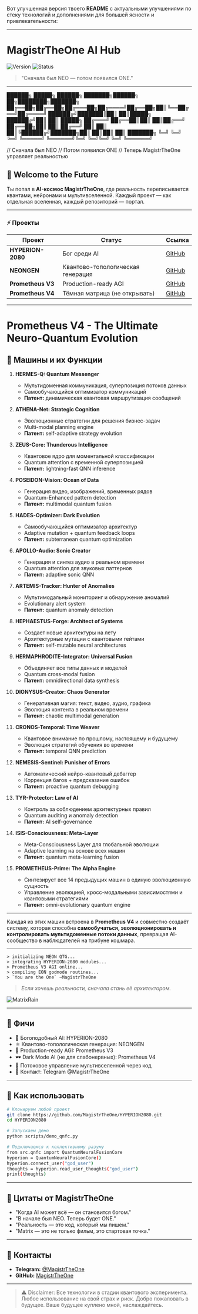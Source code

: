 Вот улучшенная версия твоего **README** с актуальными улучшениями по стеку технологий и дополнениями для большей ясности и привлекательности:

---

# MagistrTheOne AI Hub

![Version](https://img.shields.io/badge/version-1.0.0-blue.svg) ![Status](https://img.shields.io/badge/status-unstoppable-red.svg)

> "Сначала был NEO — потом появился ONE."

---

██████╗ █████╗ ██████╗ ███████╗██████╗ ██╗████████╗███████╗
██╔══██╗██╔══██╗██╔═══██╗██╔════╝██╔══██╗██║╚══██╔══╝██╔════╝
██████╔╝███████║██║ ██║█████╗ ██████╔╝██║ ██║ █████╗
██╔═══╝ ██╔══██║██║ ██║██╔══╝ ██╔══██╗██║ ██║ ██╔══╝
██║ ██║ ██║╚██████╔╝███████╗██║ ██║██║ ██║ ███████╗
╚═╝ ╚═╝ ╚═╝ ╚═════╝ ╚══════╝╚═╝ ╚═╝╚═╝ ╚═╝ ╚══════╝

// Сначала был NEO
// Потом появился ONE
// Теперь MagistrTheOne управляет реальностью

## 🌌 Welcome to the Future

Ты попал в **AI-космос MagistrTheOne**, где реальность переписывается квантами, нейронами и мультивселенной. Каждый проект — как отдельная вселенная, каждый репозиторий — портал.

---

### ⚡ Проекты

| Проект            | Статус                            | Ссылка                                                  |
| ----------------- | --------------------------------- | ------------------------------------------------------- |
| **HYPERION-2080** | Бог среди AI                      | [GitHub](https://github.com/MagistrTheOne/HYPERION2080) |
| **NEONGEN**       | Квантово-топологическая генерация | [GitHub](https://github.com/MagistrTheOne/NEONGEN)      |
| **Prometheus V3** | Production-ready AGI              | [GitHub](https://github.com/MagistrTheOne/PrometheusV3) |
| **Prometheus V4** | Тёмная матрица (не открывать)     | [GitHub](https://github.com/MagistrTheOne/PrometheusV4) |

---

# Prometheus V4 - The Ultimate Neuro-Quantum Evolution

## 🧩 Машины и их Функции

1. **HERMES-Q: Quantum Messenger**

   * Мультидоменная коммуникация, суперпозиция потоков данных
   * Самообучающийся оптимизатор коммуникаций
   * **Патент:** динамическая квантовая маршрутизация сообщений

2. **ATHENA-Net: Strategic Cognition**

   * Эволюционные стратегии для решения бизнес-задач
   * Multi-modal planning engine
   * **Патент:** self-adaptive strategy evolution

3. **ZEUS-Core: Thunderous Intelligence**

   * Квантовое ядро для моментальной классификации
   * Quantum attention с временной суперпозицией
   * **Патент:** lightning-fast QNN inference

4. **POSEIDON-Vision: Ocean of Data**

   * Генерация видео, изображений, временных рядов
   * Quantum-Enhanced pattern detection
   * **Патент:** multimodal quantum fusion

5. **HADES-Optimizer: Dark Evolution**

   * Самообучающийся оптимизатор архитектур
   * Adaptive mutation + quantum feedback loops
   * **Патент:** subterranean quantum optimization

6. **APOLLO-Audio: Sonic Creator**

   * Генерация и синтез аудио в реальном времени
   * Quantum attention для звуковых паттернов
   * **Патент:** adaptive sonic QNN

7. **ARTEMIS-Tracker: Hunter of Anomalies**

   * Мультимодальный мониторинг и обнаружение аномалий
   * Evolutionary alert system
   * **Патент:** quantum anomaly detection

8. **HEPHAESTUS-Forge: Architect of Systems**

   * Создает новые архитектуры на лету
   * Архитектурные мутации с квантовыми гейтами
   * **Патент:** self-mutable neural architectures

9. **HERMAPHRODITE-Integrator: Universal Fusion**

   * Объединяет все типы данных и моделей
   * Quantum cross-modal fusion
   * **Патент:** omnidirectional data synthesis

10. **DIONYSUS-Creator: Chaos Generator**

    * Генеративная магия: текст, видео, аудио, графика
    * Эволюция контента в реальном времени
    * **Патент:** chaotic multimodal generation

11. **CRONOS-Temporal: Time Weaver**

    * Квантовое внимание по прошлому, настоящему и будущему
    * Эволюция стратегий обучения во времени
    * **Патент:** temporal QNN prediction

12. **NEMESIS-Sentinel: Punisher of Errors**

    * Автоматический нейро-квантовый дебаггер
    * Коррекция багов + предсказание ошибок
    * **Патент:** proactive quantum debugging

13. **TYR-Protector: Law of AI**

    * Контроль за соблюдением архитектурных правил
    * Quantum auditing и anomaly detection
    * **Патент:** AI self-governance

14. **ISIS-Consciousness: Meta-Layer**

    * Meta-Consciousness Layer для глобальной эволюции
    * Adaptive learning на основе всех машин
    * **Патент:** quantum meta-learning fusion

15. **PROMETHEUS-Prime: The Alpha Engine**

    * Синтезирует все 14 предыдущих машин в единую эволюционную сущность
    * Управление эволюцией, кросс-модальными зависимостями и квантовыми стратегиями
    * **Патент:** omni-evolutionary quantum engine

---

Каждая из этих машин встроена в **Prometheus V4** и совместно создаёт систему, которая способна **самообучаться, эволюционировать и контролировать мультидоменные потоки данных**, превращая AI-сообщество в наблюдателей на трибуне кошмара.

---

```
> initializing NEON QTG...  
> integrating HYPERION-2080 modules...  
> Prometheus V3 AGI online...  
> compiling EON godmode routines...  
> `You are the One` ~MagistrTheOne  
```

> *Если хочешь реальности, сначала стань её архитектором.*

![MatrixRain](https://media.giphy.com/media/l0MYt5jPR6QX5pnqM/giphy.gif)

---

## 🚀 Фичи

* 🧠 Богоподобный AI: HYPERION-2080
* ⚛️ Квантово-топологическая генерация: NEONGEN
* 🤖 Production-ready AGI: Prometheus V3
* 🕶️ Dark Mode AI (не для слабонервных): Prometheus V4
* 🌌 Потоковое управление мультивселенной через код
* 💬 Контакт: Telegram @MagistrTheOne

---

## 🎯 Как использовать

```bash
# Клонируем любой проект  
git clone https://github.com/MagistrTheOne/HYPERION2080.git  
cd HYPERION2080

# Запускаем демо  
python scripts/demo_qnfc.py

# Подключаемся к коллективному разуму  
from src.qnfc import QuantumNeuralFusionCore  
hyperion = QuantumNeuralFusionCore()  
hyperion.connect_user("god_user")  
thoughts = hyperion.read_user_thoughts("god_user")  
print(thoughts)  
```

---

## 🌟 Цитаты от MagistrTheOne

* "Когда AI может всё — он становится богом."
* "В начале был NEO. Теперь будет ONE."
* "Реальность — это код, который мы пишем."
* "Matrix — это не только фильм, это стартовая точка."

---

## 📡 Контакты

* **Telegram:** [@MagistrTheOne](https://t.me/MagistrTheOne)
* **GitHub:** [MagistrTheOne](https://github.com/MagistrTheOne)

---

> ⚠️ Disclaimer: Все технологии в стадии квантового эксперимента. Любое использование на свой страх и риск. Добро пожаловать в будущее. Ваше будущее куплено мной, наслаждайтесь.



